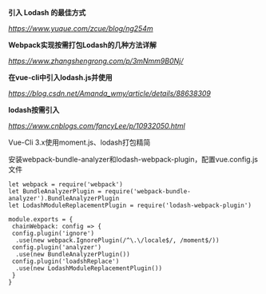 **引入 Lodash 的最佳方式**

*https://www.yuque.com/zcue/blog/ng254m*



**Webpack实现按需打包Lodash的几种方法详解**

*https://www.zhangshengrong.com/p/3mNmm9B0Nj/*



**在vue-cli中引入lodash.js并使用**

*https://blog.csdn.net/Amanda_wmy/article/details/88638309*



**lodash按需引入**

*https://www.cnblogs.com/fancyLee/p/10932050.html*



Vue-Cli 3.x使用moment.js、lodash打包精简

安装webpack-bundle-analyzer和lodash-webpack-plugin，配置vue.config.js文件

```
let webpack = require('webpack')
let BundleAnalyzerPlugin = require('webpack-bundle-analyzer').BundleAnalyzerPlugin
let LodashModuleReplacementPlugin = require('lodash-webpack-plugin')

module.exports = {
 chainWebpack: config => {
 config.plugin('ignore')
  .use(new webpack.IgnorePlugin(/^\.\/locale$/, /moment$/))
 config.plugin('analyzer')
  .use(new BundleAnalyzerPlugin())
 config.plugin('loadshReplace')
  .use(new LodashModuleReplacementPlugin())
 }
}
```

